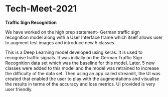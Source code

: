 # Tech-Meet-2021
**Traffic Sign Recognition**

We have worked on the high prep statement- German traffic sign recognition model along with a User Interface frame which itself allows user to augment test images and introduce new 5 classes.

This is a Deep Learning model developed using keras. It is used to recognise traffic signals. It was initially on the German Traffic Sign Recognition data set which was the baseline for this model. Later, 5 new classes were added to this model and the model was retrained to increase the difficulty of the data set. Then using an app called streamlit, the UI was created that enabled the user to play with the augmentations and visualise the results in terms of the accuracy and loss metrics. UI provided is very user friendly.

